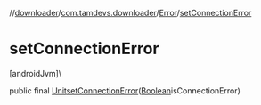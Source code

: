 //[downloader](../../../index.md)/[com.tamdevs.downloader](../index.md)/[Error](index.md)/[setConnectionError](set-connection-error.md)

# setConnectionError

[androidJvm]\

public final [Unit](https://kotlinlang.org/api/latest/jvm/stdlib/kotlin/-unit/index.html)[setConnectionError](set-connection-error.md)([Boolean](https://developer.android.com/reference/kotlin/java/lang/Boolean.html)isConnectionError)

